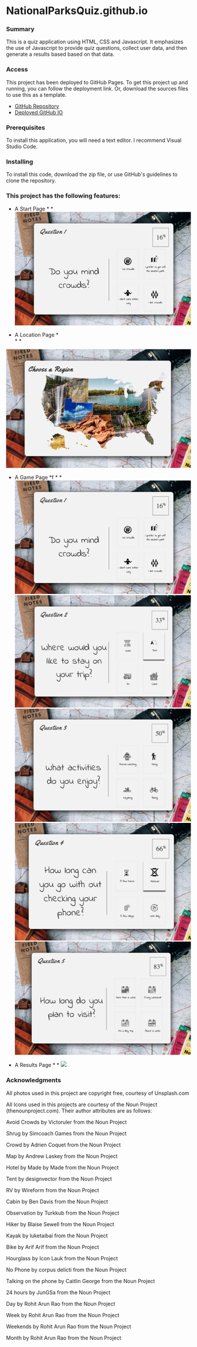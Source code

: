 # NationalParksQuiz.github.io

### Summary
This is a quiz application using HTML, CSS and Javascript. It emphasizes the use of Javascript to provide quiz questions, collect user data, and then generate a results based based on that data.

### Access
This project has been deployed to GitHub Pages. To get this project up and running, you can follow the deployment link. Or, download the sources files to use this as a template.

* [GitHub Repository](https://github.com/Atwater1/NationalParksQuiz.github.io)
* [Deployed GitHub IO](https://atwater1.github.io/NationalParksQuiz.github.io/)

### Prerequisites

To install this application, you will need a text editor. I recommend Visual Studio Code. 

### Installing

To install this code, download the zip file, or use GitHub's guidelines to clone the repository. 

### This project has the following features:

* A Start Page
  *
  *
![](ReadMe_assets/Quiz_Q1.png)

* A Location Page
  *   
  *
  *
  
![](README_assets/Quiz_location.png)
* A Game Page
  *f
  *
  *
![](README_assets/Quiz_Q1.png) 
![](README_assets/Quiz_Q2.png) 
![](README_assets/Quiz_Q3.png) 
![](README_assets/Quiz_Q4.png) 
![](README_assets/Quiz_Q5.png) 

* A Results Page
  *
  *
![](assets/Quiz_resultsPage.gif)      
  

### Acknowledgments

All photos used in this project are copyright free, courtesy of Unsplash.com

All Icons used in this projects are courtesy of the Noun Project (thenounproject.com). Their author attributes are as follows:

Avoid Crowds by Victoruler from the Noun Project

Shrug by Simcoach Games from the Noun Project

Crowd by Adrien Coquet from the Noun Project

Map by Andrew Laskey from the Noun Project

Hotel by Made by Made from the Noun Project

Tent by designvector from the Noun Project

RV by Wireform from the Noun Project

Cabin by Ben Davis from the Noun Project

Observation by Turkkub from the Noun Project

Hiker by Blaise Sewell from the Noun Project

Kayak by luketaibai from the Noun Project

Bike by Arif Arif from the Noun Project

Hourglass by Icon Lauk from the Noun Project

No Phone by corpus delicti from the Noun Project

Talking on the phone by Caitlin George from the Noun Project

24 hours by JunGSa from the Noun Project

Day by Rohit Arun Rao from the Noun Project

Week by Rohit Arun Rao from the Noun Project

Weekends by Rohit Arun Rao from the Noun Project

Month by Rohit Arun Rao from the Noun Project
